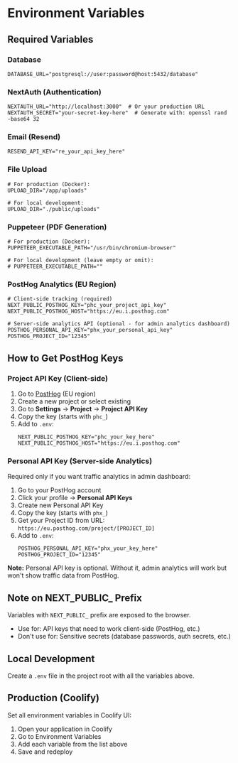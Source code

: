 # Environment Variables

## Required Variables

### Database
```env
DATABASE_URL="postgresql://user:password@host:5432/database"
```

### NextAuth (Authentication)
```env
NEXTAUTH_URL="http://localhost:3000"  # Or your production URL
NEXTAUTH_SECRET="your-secret-key-here"  # Generate with: openssl rand -base64 32
```

### Email (Resend)
```env
RESEND_API_KEY="re_your_api_key_here"
```

### File Upload
```env
# For production (Docker):
UPLOAD_DIR="/app/uploads"

# For local development:
UPLOAD_DIR="./public/uploads"
```

### Puppeteer (PDF Generation)
```env
# For production (Docker):
PUPPETEER_EXECUTABLE_PATH="/usr/bin/chromium-browser"

# For local development (leave empty or omit):
# PUPPETEER_EXECUTABLE_PATH=""
```

### PostHog Analytics (EU Region)
```env
# Client-side tracking (required)
NEXT_PUBLIC_POSTHOG_KEY="phc_your_project_api_key"
NEXT_PUBLIC_POSTHOG_HOST="https://eu.i.posthog.com"

# Server-side analytics API (optional - for admin analytics dashboard)
POSTHOG_PERSONAL_API_KEY="phx_your_personal_api_key"
POSTHOG_PROJECT_ID="12345"
```

## How to Get PostHog Keys

### Project API Key (Client-side)
1. Go to [PostHog](https://eu.posthog.com/signup) (EU region)
2. Create a new project or select existing
3. Go to **Settings** → **Project** → **Project API Key**
4. Copy the key (starts with `phc_`)
5. Add to `.env`:
   ```env
   NEXT_PUBLIC_POSTHOG_KEY="phc_your_key_here"
   NEXT_PUBLIC_POSTHOG_HOST="https://eu.i.posthog.com"
   ```

### Personal API Key (Server-side Analytics)
Required only if you want traffic analytics in admin dashboard:

1. Go to your PostHog account
2. Click your profile → **Personal API Keys**
3. Create new Personal API Key
4. Copy the key (starts with `phx_`)
5. Get your Project ID from URL: `https://eu.posthog.com/project/[PROJECT_ID]`
6. Add to `.env`:
   ```env
   POSTHOG_PERSONAL_API_KEY="phx_your_key_here"
   POSTHOG_PROJECT_ID="12345"
   ```

**Note:** Personal API key is optional. Without it, admin analytics will work but won't show traffic data from PostHog.

## Note on NEXT_PUBLIC_ Prefix

Variables with `NEXT_PUBLIC_` prefix are exposed to the browser.
- Use for: API keys that need to work client-side (PostHog, etc.)
- Don't use for: Sensitive secrets (database passwords, auth secrets, etc.)

## Local Development

Create a `.env` file in the project root with all the variables above.

## Production (Coolify)

Set all environment variables in Coolify UI:
1. Open your application in Coolify
2. Go to Environment Variables
3. Add each variable from the list above
4. Save and redeploy

